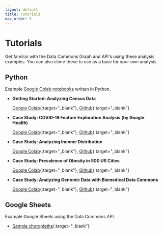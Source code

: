 ```yaml
---
layout: default
title: Tutorials
nav_order: 5
---
```


# Tutorials

Get familiar with the Data Commons Graph and API's using these analysis examples.
You can also clone these to use as a base for your own analysis.


## Python
Example [Google Colab
notebooks](https://colab.sandbox.google.com/notebooks/intro.ipynb) written in
Python.

-   **Getting Started: Analyzing Census Data**

    [Google Colab](https://colab.research.google.com/drive/1wYohDirOgVxvmL0d-oJRWdD6AXfAX_w1){:target="_blank"}, [Github](https://github.com/datacommonsorg/api-python/blob/master/notebooks/analyzing_census_data.ipynb){:target="_blank"}

-   **Case Study: COVID-19 Feature Exploration Analysis (by Google Health)**

    [Google Colab](https://colab.research.google.com/drive/1LLteGjXifwSsD-YsGwBnI-i96G777Q7j){:target="_blank"}, [Github](https://github.com/datacommonsorg/api-python/blob/master/notebooks/COVID_19_Feature_Exploration_Analysis_with_Data_Commons.ipynb){:target="_blank"}

-   **Case Study: Analyzing Income Distribution**

    [Google Colab](https://colab.research.google.com/drive/1lyxb5gdD_YHKxNXLmD0poBU3G8bokWZ7){:target="_blank"}, [Github](https://github.com/datacommonsorg/api-python/blob/master/notebooks/analyzing_income_distribution.ipynb){:target="_blank"}

-   **Case Study: Prevalence of Obesity in 500 US Cities**

    [Google Colab](https://colab.research.google.com/drive/1_oZYWrrwO80DBaW0rIirTYHlfHCibXxY){:target="_blank"}, [Github](https://github.com/datacommonsorg/api-python/blob/master/notebooks/analyzing_obesity_prevalence.ipynb){:target="_blank"}

-   **Case Study: Analyzing Genomic Data with Biomedical Data Commons**

    [Google Colab](https://colab.research.google.com/drive/1Io7EDr4LjfPLl_l2JYY8__WbfitfNlOf){:target="_blank"}, [Github](https://github.com/datacommonsorg/api-python/blob/master/notebooks/analyzing_genomic_data.ipynb){:target="_blank"}


## Google Sheets
Example Google Sheets using the Data Commons API.
- [Sample choropleths](https://docs.google.com/spreadsheets/d/1XH1iCTK07dN81VvjT63IaPpSzu1YD9Zyxr_i-71lhDY/edit?usp=sharing){:target="_blank"}
